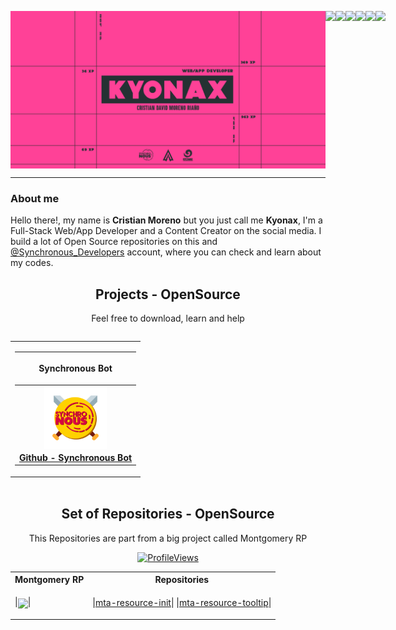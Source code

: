 <div align="center">
<p style="display:flex;justify-content:space-between">
<img src="https://github.com/Kyonax/Kyonax/blob/master/src/gifs/Github_Readme_Kyonax.gif">
<br>
<a href="https://www.twitch.tv/synk_kyonax"style="text-decoration: none">
<img src="https://img.shields.io/twitch/status/synk_kyonax">
</a>
<a href="https://www.paypal.com/cgi-bin/webscr?cmd=_s-xclick&hosted_button_id=5LY2Y46Q7DSWL&source=url"style="text-decoration: none">
<img src="https://img.shields.io/badge/Donate-PayPal-green.svg">
</a> 
<a href="https://www.facebook.com/MrKyonax"style="text-decoration: none">
<img src="https://img.shields.io/badge/MrKyonax-facebook-blue">
</a>
<a href="https://discord.gg/vSvgHvk" style="text-decoration: none">
<img src="https://img.shields.io/discord/623715606184722442?color=blueviolet&label=Server&logo=discord">
</a>
<a href="https://github.com/Kyonax?tab=followers"style="text-decoration: none">
<img src="https://img.shields.io/github/followers/Kyonax?style=social">
</a>
<a href="https://twitter.com/intent/follow?screen_name=Synk_Kyo"style="text-decoration: none">
<img src="https://img.shields.io/twitter/follow/Synk_Kyo?style=social">
</a>
</p>
</div>

---

### About me

Hello there!, my name is **Cristian Moreno** but you just call me **Kyonax**, I'm a Full-Stack Web/App Developer and a Content Creator on the social media. I build a lot of Open Source repositories on this and [@Synchronous_Developers](https://github.com/SynchronousTeam) account, where you can check and learn about my codes.

<h2 align="center">Projects - OpenSource</h2>
<p align="center">Feel free to download, learn and help</p>

<center>
<table style="width:100%;display:inline-block;align:center">
<tr style="width:100%"><td>

|                                                                             <p>**Synchronous Bot**</p>                                                                              |
| :---------------------------------------------------------------------------------------------------------------------------------------------------------------------------------: |
| <img align='center' src='https://github.com/Kyonax/bot-discord-synchronous/blob/master/database/multimedia/images/demo/logo/Image_Logo_Discord_Bot_Synchronous.png' height='100px'> |
|                                    <a href="https://github.com/Kyonax/bot-discord-synchronous" target="_blank">**Github - Synchronous Bot**</a>                                     |

</td></tr>
</table>
</center>

<center>
<table>
<tr><th><b>Montgomery RP</b></th><th><b>Repositories</b></th></tr>
<tr><td>

|<img align='center' src='https://avatars0.githubusercontent.com/u/67395523?s=400&u=619287262bf85f55ae620e572f0b860cf85a3a8f&v=4' height='100px'>|

</td>

<td>

|[mta-resource-init](https://github.com/SynchronousTeam/mta-resource-init)|
|[mta-resource-tooltip](https://github.com/SynchronousTeam/mta-resource-tooltip)|

</td>
</tr>
</center>

<h2 align="center">Set of Repositories - OpenSource</h2>
<p align="center">This Repositories are part from a big project called Montgomery RP</p>

[![ProfileViews](http://hits.dwyl.com/Kyonax/Kyonax.svg)](http://hits.dwyl.com/Kyonax/Kyonax)
